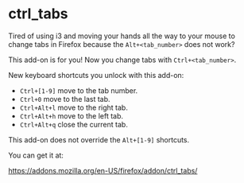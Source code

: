 # ctrl_tabs
Tired of using i3 and moving your hands all the way to your mouse
to change tabs in Firefox because the `Alt+<tab_number>` does not work?

This add-on is for you! Now you change tabs with `Ctrl+<tab_number>`.

New keyboard shortcuts you unlock with this add-on:

- `Ctrl+[1-9]` move to the tab number.
- `Ctrl+0` move to the last tab.
- `Ctrl+Alt+l` move to the right tab.
- `Ctrl+Alt+h` move to the left tab.
- `Ctrl+Alt+q` close the current tab.

This add-on does not override the `Alt+[1-9]` shortcuts.

You can get it at:

https://addons.mozilla.org/en-US/firefox/addon/ctrl_tabs/
